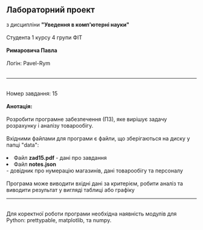 <h2>Лабораторний проект</h2>
з дисципліни <b>"Уведення в комп'ютерні науки"</b><br><br>
Студента 1 курсу 4 групи ФІТ<br><br>
<b>Римаровича Павла</b><br><br>
Логін: Pavel-Rym<br><br>
<hr><br>
Номер завдання: 15<br><br>
<b>Анотація:</b><br><br>
Розробити програмне забезпечення (ПЗ), яке вирішує задачу розрахунку і аналізу товарообігу.<br>
<br>
Вхідними файлами для програми є файли, що зберігаються на диску у папці "data": <br><br>
<li>Файл <b>zad15.pdf</b> - дані про завдання
<li>Файл <b>notes.json</b></li> - довідник про нумерацію магазинів, дані товарообігу та персоналу</li><br><br>
Програма може виводити вхідні дані за критерієм, робити аналіз та виводити результат у вигляді таблиці або графіку<br><hr><br>
Для коректної роботи програми необхідна наявність модулів для Python: prettypable, matplotlib, та numpy.




